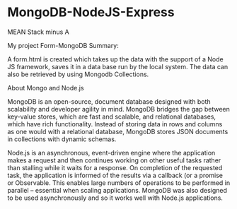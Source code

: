 # MongoDB-NodeJS-Express
MEAN Stack minus A 


My project Form-MongoDB Summary:

A form.html is created which takes up the data with the support of a Node JS framework, saves it in a data base run by the local system. The data can also be retrieved by using Mongodb Collections.

About Mongo and Node.js

MongoDB is an open-source, document database designed with both scalability and developer agility in mind. MongoDB bridges the gap between key-value stores, which are fast and scalable, and relational databases, which have rich functionality. Instead of storing data in rows and columns as one would with a relational database, MongoDB stores JSON documents in collections with dynamic schemas.

Node.js is an asynchronous, event-driven engine where the application makes a request and then continues working on other useful tasks rather than stalling while it waits for a response. On completion of the requested task, the application is informed of the results via a callback (or a promise or Observable. This enables large numbers of operations to be performed in parallel – essential when scaling applications. MongoDB was also designed to be used asynchronously and so it works well with Node.js applications.
